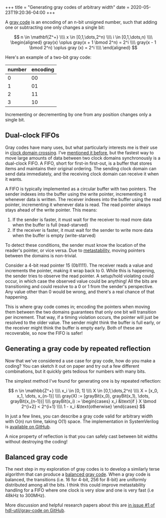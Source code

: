 +++
title = "Generating gray codes of arbitrary width"
date = 2020-05-23T19:20:36-04:00
+++

A [gray code](https://en.wikipedia.org/wiki/Gray_code) is an encoding of an n-bit unsigned number, such that adding one or subtracting one only changes a single bit:

$$  n \in \mathbf{Z^+} \\\\
    x \in [0,1,\dots,2^n) \\\\
    i \in [0,1,\dots,n) \\\\
    \begin{aligned}
        gray(x) \oplus gray(x + 1 \bmod 2^n) = 2^i \\\\
        gray(x - 1 \bmod 2^n) \oplus gray (x) = 2^i \\\\
    \end{aligned}
$$

Here's an example of a two-bit gray code:

|number|encoding|
|---|---|
|0|00|
|1|01|
|2|11|
|3|10|

Incrementing or decrementing by one from any position changes only a single bit.

## Dual-clock FIFOs

Gray codes have many uses, but what particularly interests me is their use in [clock domain crossing](https://en.wikipedia.org/wiki/Clock_domain_crossing).
I've [mentioned it before](/blog/mipi-camera-progress/#dual-clock-fifo), but the fastest way to move large amounts of data between two clock domains synchronously is a dual-clock FIFO.
A FIFO, short for first-in first-out, is a buffer that stores items and maintains their original ordering.
The sending clock domain can send data immediately, and the receiving clock domain can receive it when it wants.

A FIFO is typically implemented as a circular buffer with two pointers.
The sender indexes into the buffer using the write pointer, incrementing it whenever data is written.
The receiver indexes into the buffer using the read pointer, incrementing it whenever data is read.
The read pointer always stays ahead of the write pointer. This means:

1. If the sender is faster, it must wait for the receiver to read more data when the buffer is full (read-starved)
2. If the receiver is faster, it must wait for the sender to write more data when the buffer is empty (write-starved)

To detect these conditions, the sender must know the location of the reader's pointer, or vice versa.
Due to [metastability](/blog/mipi-camera-progress/#clock-domain-crossing), moving pointers between the domains is non-trivial.

Consider a 4-bit read pointer 15 (0b1111). The receiver reads a value and increments the pointer, making it wrap back to 0.
While this is happening, the sender tries to observe the read pointer.
A setup/hold violating could occur, in which case the observed value could be anything!
All the bits are transitioning and could resolve to a 0 or 1 from the sender's perspective.
Any value other than 0 would be wrong, and there's a real chance of that happening.

This is where gray code comes in; encoding the pointers when moving them between the two domains guarantees that only one bit will transition per increment.
That way, if a timing violation occurs, the pointer will just be resolved to the older value.
The sender might think the buffer is full early, or the receiver might think the buffer is empty early. Both of these are recoverable, so now the FIFO is safer!

## Generating a gray code by repeated reflection

Now that we've considered a use case for gray code, how do you make a coding? You can sketch it out on paper and try out a few different combinations, but it quickly gets tedious for numbers with many bits.

The simplest method I've found for generating one is by repeated reflection:

$$ n \in \mathbb{Z^+} \\\\
x_i \in [0, 1] \\\\
X \in [0,1,\dots,2^n) \\\\
X = [x_0, x_1, \dots, x_{n-1}] \\\\
gray(X) := [grayBit(x_0), grayBit(x_1), \dots, grayBit(x_{n-1})] \\\\
grayBit(x_i) := \begin{cases}
    x_i &\text{if } X \bmod 2^{i+2} < 2^{i+1} \\\\
    1 - x_i &\text{otherwise}
\end{cases}
$$

In just a few lines, you can describe a gray code valid for arbitrary width with O(n) run time, taking O(1) space.
The implementation in SystemVerilog is [available on GitHub](https://github.com/hdl-util/gray-code).

A nice property of reflection is that you can safely cast between bit widths without destroying the coding!


## Balanced gray code

The next step in my exploration of gray codes is to develop a similarly terse algorithm that can produce a [balanced gray code](https://en.wikipedia.org/wiki/Gray_code#Balanced_Gray_code).
When a gray code is balanced, the transitions (i.e. 16 for 4-bit, 256 for 8-bit) are uniformly distributed among all the bits.
I think this could improve metastability handling for a FIFO where one clock is very slow and one is very fast (i.e 48kHz to 300MHz).

More discussion and helpful research papers about this are [in issue #1 of hdl-util/gray-code on GitHub](https://github.com/hdl-util/gray-code/issues/1).
